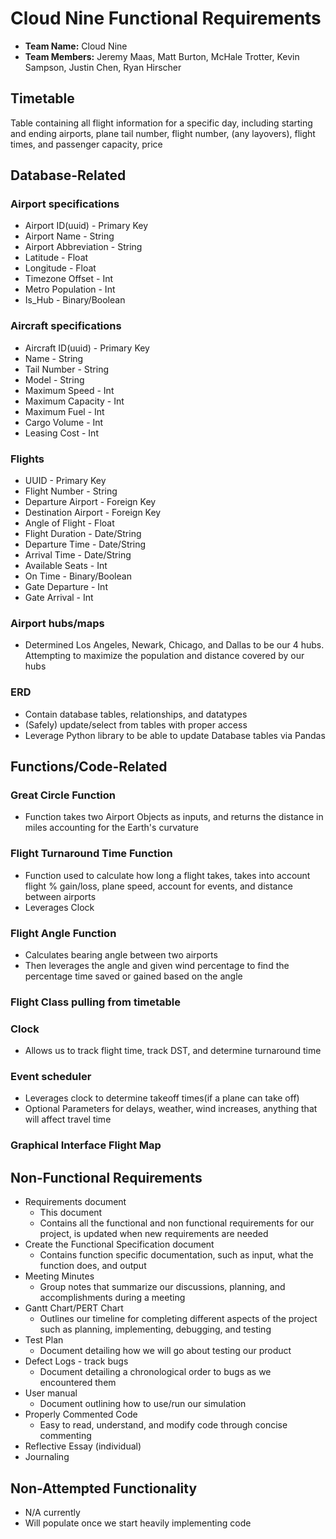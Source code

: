 # Cloud Nine Functional Requirements

- **Team Name:** Cloud Nine  
- **Team Members:** Jeremy Maas, Matt Burton, McHale Trotter, Kevin Sampson, Justin Chen, Ryan Hirscher

## Timetable

Table containing all flight information for a specific day, including starting and ending airports, plane tail number, flight number, (any layovers), flight times, and passenger capacity, price

## Database-Related

### Airport specifications

- Airport ID(uuid) - Primary Key
- Airport Name - String
- Airport Abbreviation - String
- Latitude - Float
- Longitude - Float
- Timezone Offset - Int
- Metro Population - Int
- Is_Hub - Binary/Boolean

### Aircraft specifications

- Aircraft ID(uuid) - Primary Key
- Name - String
- Tail Number - String
- Model - String
- Maximum Speed - Int
- Maximum Capacity - Int
- Maximum Fuel - Int
- Cargo Volume - Int
- Leasing Cost - Int

### Flights

- UUID - Primary Key
- Flight Number - String
- Departure Airport - Foreign Key
- Destination Airport - Foreign Key
- Angle of Flight - Float
- Flight Duration - Date/String
- Departure Time - Date/String
- Arrival Time - Date/String
- Available Seats - Int
- On Time - Binary/Boolean
- Gate Departure - Int
- Gate Arrival - Int

### Airport hubs/maps

- Determined Los Angeles, Newark, Chicago, and Dallas to be our 4 hubs. Attempting to maximize the population and distance covered by our hubs

### ERD

- Contain database tables, relationships, and datatypes
- (Safely) update/select from tables with proper access
- Leverage Python library to be able to update Database tables via Pandas

## Functions/Code-Related

### Great Circle Function

- Function takes two Airport Objects as inputs, and returns the distance in miles accounting for the Earth's curvature

### Flight Turnaround Time Function

- Function used to calculate how long a flight takes, takes into account flight % gain/loss, plane speed, account for events, and distance between airports
- Leverages Clock

### Flight Angle Function

- Calculates bearing angle between two airports
- Then leverages the angle and given wind percentage to find the percentage time saved or gained based on the angle

### Flight Class pulling from timetable

### Clock

- Allows us to track flight time, track DST, and determine turnaround time

### Event scheduler

- Leverages clock to determine takeoff times(if a plane can take off)
- Optional Parameters for delays, weather, wind increases, anything that will affect travel time

### Graphical Interface Flight Map

## Non-Functional Requirements

- Requirements document
  - This document
  - Contains all the functional and non functional requirements for our project, is updated when new requirements are needed
- Create the Functional Specification document
  - Contains function specific documentation, such as input, what the function does, and output
- Meeting Minutes
  - Group notes that summarize our discussions, planning, and accomplishments during a meeting
- Gantt Chart/PERT Chart
  - Outlines our timeline for completing different aspects of the project such as planning, implementing, debugging, and testing
- Test Plan
  - Document detailing how we will go about testing our product
- Defect Logs - track bugs
  - Document detailing a chronological order to bugs as we encountered them
- User manual
  - Document outlining how to use/run our simulation
- Properly Commented Code
  - Easy to read, understand, and modify code through concise commenting
- Reflective Essay (individual)
- Journaling

## Non-Attempted Functionality

- N/A currently
- Will populate once we start heavily implementing code

